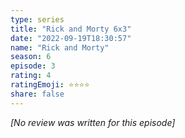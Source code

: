```yaml
---
type: series
title: "Rick and Morty 6x3"
date: "2022-09-19T18:30:57"
name: "Rick and Morty"
season: 6
episode: 3
rating: 4
ratingEmoji: ⭐️⭐️⭐️⭐️
share: false
---
```


_[No review was written for this episode]_
